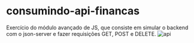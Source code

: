 # consumindo-api-financas
 

Exercício do módulo avançado de JS, que consiste em simular o backend com o json-server e fazer requisições GET, POST e DELETE.
![api](https://github.com/DevMateusmac/consumindo-api-financas/assets/99038035/2313dfaf-5cba-4b00-a1bb-4039dd953d02)
